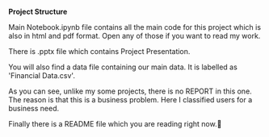 **Project Structure**

Main Notebook.ipynb file contains all the main code for this project which is also in html and pdf format. Open any of those if you want to read my work.

There is .pptx file which contains Project Presentation.

You will also find a data file containing our main data. It is labelled as 'Financial Data.csv'.

As you can see, unlike my some projects, there is no REPORT in this one. The reason is that this is a business problem. Here I classified users for a business need.

Finally there is a README file which you are reading right now.📖
